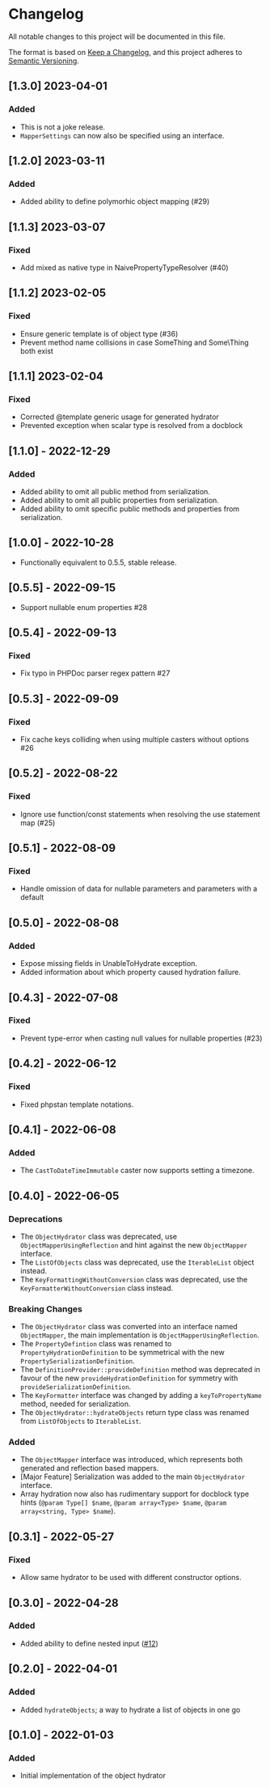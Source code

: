 # Changelog 

All notable changes to this project will be documented in this file.

The format is based on [Keep a Changelog](https://keepachangelog.com/en/1.0.0/),
and this project adheres to [Semantic Versioning](https://semver.org/spec/v2.0.0.html).

## [1.3.0] 2023-04-01

### Added

- This is not a joke release.
- `MapperSettings` can now also be specified using an interface.

## [1.2.0] 2023-03-11

### Added

- Added ability to define polymorhic object mapping (#29)


## [1.1.3] 2023-03-07

### Fixed

- Add mixed as native type in NaivePropertyTypeResolver (#40)

## [1.1.2] 2023-02-05

### Fixed

- Ensure generic template is of object type (#36)
- Prevent method name collisions in case SomeThing and Some\Thing both exist 

## [1.1.1] 2023-02-04

### Fixed

- Corrected @template generic usage for generated hydrator
- Prevented exception when scalar type is resolved from a docblock

## [1.1.0] - 2022-12-29

### Added

- Added ability to omit all public method from serialization.
- Added ability to omit all public properties from serialization.
- Added ability to omit specific public methods and properties from serialization.

## [1.0.0] - 2022-10-28

- Functionally equivalent to 0.5.5, stable release.

## [0.5.5] - 2022-09-15

- Support nullable enum properties #28

## [0.5.4] - 2022-09-13

### Fixed

- Fix typo in PHPDoc parser regex pattern #27

## [0.5.3] - 2022-09-09

### Fixed

- Fix cache keys colliding when using multiple casters without options #26

## [0.5.2] - 2022-08-22

### Fixed

- Ignore use function/const statements when resolving the use statement map (#25)

## [0.5.1] - 2022-08-09

### Fixed

- Handle omission of data for nullable parameters and parameters with a default

## [0.5.0] - 2022-08-08

### Added

- Expose missing fields in UnableToHydrate exception.
- Added information about which property caused hydration failure.

## [0.4.3] - 2022-07-08

### Fixed

- Prevent type-error when casting null values for nullable properties (#23)

## [0.4.2] - 2022-06-12

### Fixed

- Fixed phpstan template notations.

## [0.4.1] - 2022-06-08

### Added

- The `CastToDateTimeImmutable` caster now supports setting a timezone.

## [0.4.0] - 2022-06-05

### Deprecations

- The `ObjectHydrator` class was deprecated, use `ObjectMapperUsingReflection` and hint against the new `ObjectMapper` interface.
- The `ListOfObjects` class was deprecated, use the `IterableList` object instead.
- The `KeyFormattingWithoutConversion` class was deprecated, use the `KeyFormatterWithoutConversion` class instead.

### Breaking Changes

- The `ObjectHydrator` class was converted into an interface named `ObjectMapper`, the main implementation is `ObjectMapperUsingReflection`.
- The `PropertyDefintion` class was renamed to `PropertyHydrationDefinition` to be symmetrical with the new `PropertySerializationDefinition`.
- The `DefinitionProvider::provideDefinition` method was deprecated in favour of the new `provideHydrationDefinition` for symmetry with `provideSerializationDefinition`.
- The `KeyFormatter` interface was changed by adding a `keyToPropertyName` method, needed for serialization.
- The `ObjectHydrator::hydrateObjects` return type class was renamed from `ListOfObjects` to `IterableList`.

### Added

- The `ObjectMapper` interface was introduced, which represents both generated and reflection based mappers.
- [Major Feature] Serialization was added to the main `ObjectHydrator` interface.
- Array hydration now also has rudimentary support for docblock type hints (`@param Type[] $name`, `@param array<Type> $name`, `@param array<string, Type> $name`).

## [0.3.1] - 2022-05-27

### Fixed

- Allow same hydrator to be used with different constructor options.

## [0.3.0] - 2022-04-28

### Added

- Added ability to define nested input ([#12](https://github.com/EventSaucePHP/ObjectHydrator/pull/12))

## [0.2.0] - 2022-04-01

### Added

- Added `hydrateObjects`; a way to hydrate a list of objects in one go

## [0.1.0] - 2022-01-03

### Added

- Initial implementation of the object hydrator

